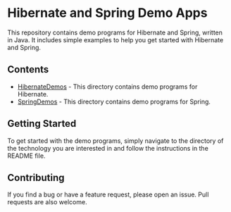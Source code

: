 # Hibernate and Spring Demo Apps

This repository contains demo programs for Hibernate and Spring, written in Java. It includes simple examples to help you get started with Hibernate and Spring.

## Contents

* [HibernateDemos](https://github.com/safvan8/Hibernate-and-Spring-Demo-Programs/tree/main/Hibernate%20Sample%20Projects) - This directory contains demo programs for Hibernate.
* [SpringDemos](https://github.com/safvan8/Hibernate-and-Spring-Demo-Programs/tree/main/Spring%20Demo%20programs) - This directory contains demo programs for Spring.

## Getting Started

To get started with the demo programs, simply navigate to the directory of the technology you are interested in and follow the instructions in the README file.

## Contributing

If you find a bug or have a feature request, please open an issue. Pull requests are also welcome.
